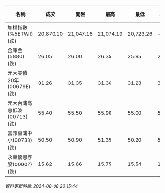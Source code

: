 | 名稱 | 成交 | 開盤 | 最高 | 最低 | 均價 | 成交金額(億) | 昨收 | 漲跌幅 | 漲跌 | 總量 | 昨量 | 振幅 |
| -------- | -------- | -------- | -------- |-------- | -------- | -------- |-------- |-------- |-------- | -------- | -------- |-------- |
|加權指數(%5ETWII) (跌)|20,870.10|21,047.16|21,074.19|20,723.26|-|4,051.83|21,295.28|2.00%|425.18|8,018,756|0|1.65%|
|合庫金(5880) (跌)|26.05|26.00|26.35|25.95|26.13|3.34|26.15|0.38%|0.10|12,794|10,234|1.53%|
|元大美債20年(00679B) (跌)|31.26|31.35|31.36|31.23|31.27|41.82|31.52|0.82%|0.26|133,733|157,382|0.41%|
|元大台灣高息低波(00713) (跌)|55.40|55.50|55.90|55.00|55.58|5.62|55.80|0.72%|0.40|10,106|16,188|1.61%|
|富邦臺灣中小(00733) (跌)|50.50|50.90|51.35|50.20|50.72|1.33|51.20|1.37%|0.70|2,625|3,462|2.25%|
|永豐優息存股(00907) (跌)|15.62|15.66|15.75|15.54|15.65|0.639|15.79|1.08%|0.17|4,087|4,155|1.33%|
###### 資料更新時間: 2024-08-08 20:15:44